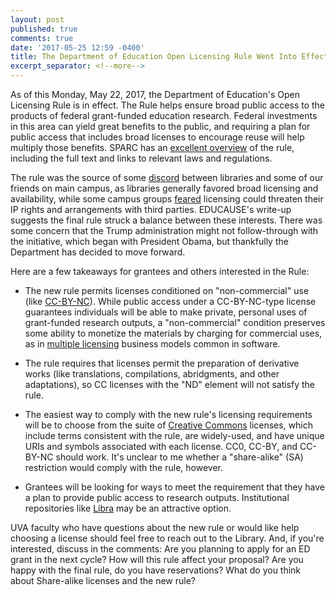 ```yaml
---
layout: post
published: true
comments: true
date: '2017-05-25 12:59 -0400'
title: The Department of Education Open Licensing Rule Went Into Effect This Week
excerpt_separator: <!--more-->
---
```


As of this Monday, May 22, 2017, the Department of Education's Open Licensing Rule is in effect. The Rule helps ensure broad public access to the products of federal grant-funded education research. Federal investments in this area can yield great benefits to the public, and requiring a plan for public access that includes broad licenses to encourage reuse will help multiply those benefits. SPARC has an [excellent overview](https://sparcopen.org/our-work/department-of-education-open-licensing-policy/) of the rule, including the full text and links to relevant laws and regulations. <!--more-->

The rule was the source of some [discord](https://www.forbes.com/sites/lindseytepe/2016/01/12/the-divide-over-open/#311742e356a7) between libraries and some of our friends on main campus, as libraries generally favored broad licensing and availability, while some campus groups [feared](https://er.educause.edu/blogs/2017/2/us-dept-of-ed-releases-final-open-licensing-rule) licensing could threaten their IP rights and arrangements with third parties. EDUCAUSE's write-up suggests the final rule struck a balance between these interests. There was some concern that the Trump administration might not follow-through with the initiative, which began with President Obama, but thankfully the Department has decided to move forward.

Here are a few takeaways for grantees and others interested in the Rule:

- The new rule permits licenses conditioned on "non-commercial" use (like [CC-BY-NC](https://creativecommons.org/licenses/by-nc/4.0/legalcode)). While public access under a CC-BY-NC-type license guarantees individuals will be able to make private, personal uses of grant-funded research outputs, a "non-commercial" condition preserves some ability to monetize the materials by charging for commercial uses, as in [multiple licensing](https://en.wikipedia.org/wiki/Multi-licensing) business models common in software.

- The rule requires that licenses permit the preparation of derivative works (like translations, compilations, abridgments, and other adaptations), so CC licenses with the "ND" element will not satisfy the rule.

- The easiest way to comply with the new rule's licensing requirements will be to choose from the suite of [Creative Commons](https://creativecommons.org/) licenses, which include terms consistent with the rule, are widely-used, and have unique URIs and symbols associated with each license. CC0, CC-BY, and CC-BY-NC should work. It's unclear to me whether a "share-alike" (SA) restriction would comply with the rule, however.

- Grantees will be looking for ways to meet the requirement that they have a plan to provide public access to research outputs. Institutional repositories like [Libra](http://libra.virginia.edu) may be an attractive option. 

UVA faculty who have questions about the new rule or would like help choosing a license should feel free to reach out to the Library. And, if you're interested, discuss in the comments: Are you planning to apply for an ED grant in the next cycle? How will this rule affect your proposal? Are you happy with the final rule, do you have reservations? What do you think about Share-alike licenses and the new rule?